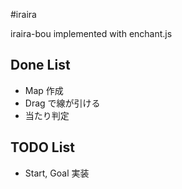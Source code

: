 #iraira

iraira-bou implemented with enchant.js

## Done List
* Map 作成
* Drag で線が引ける
* 当たり判定

## TODO List
* Start, Goal 実装

